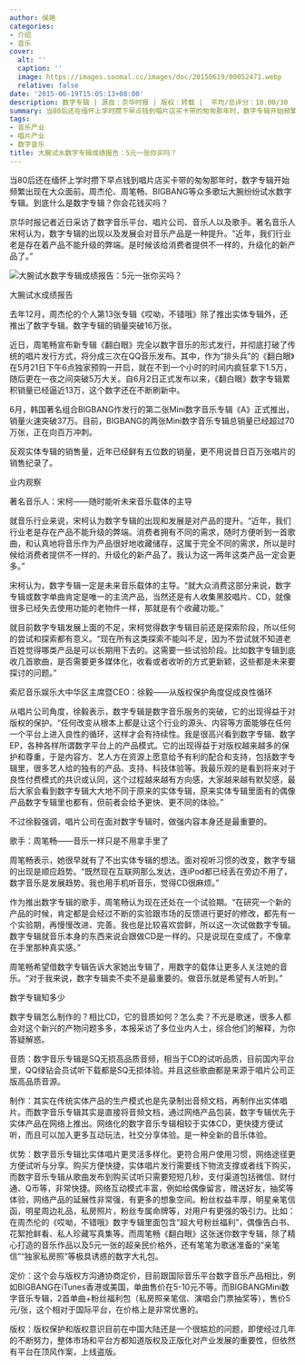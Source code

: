```yaml
---
author: 侯艳
categories:
- 介绍
- 音乐
cover:
  alt: ''
  caption: ''
  image: https://images.soomal.cc/images/doc/20150619/00052471.webp
  relative: false
date: '2015-06-19T15:05:13+08:00'
description: 数字专辑 | 源自：京华时报 | 版权：转载 |  平均/总评分：10.00/30
summary: 当80后还在缅怀上学时攒下早点钱到唱片店买卡带的匆匆那年时，数字专辑开始频繁出现在大众面前。周杰伦、周笔畅、BIGBANG等众多歌坛大腕纷纷试水数字专辑。到底什么是数字专辑？你会花钱买吗？
tags:
- 音乐产业
- 唱片产业
- 数字音乐
title: 大腕试水数字专辑成绩报告：5元一张你买吗？
---
```


当80后还在缅怀上学时攒下早点钱到唱片店买卡带的匆匆那年时，数字专辑开始频繁出现在大众面前。周杰伦、周笔畅、BIGBANG等众多歌坛大腕纷纷试水数字专辑。到底什么是数字专辑？你会花钱买吗？

京华时报记者近日采访了数字音乐平台、唱片公司、音乐人以及歌手。著名音乐人宋柯认为，数字专辑的出现以及发展会对音乐产品是一种提升。“近年，我们行业老是存在着产品不能升级的弊端。是时候该给消费者提供不一样的，升级化的新产品了。” 　

![大腕试水数字专辑成绩报告：5元一张你买吗？](https://images.soomal.cc/images/doc/20150619/00052471.webp)





大腕试水成绩报告

去年12月，周杰伦的个人第13张专辑《哎呦，不错哦》除了推出实体专辑外，还推出了数字专辑。数字专辑的销量突破16万张。

近日，周笔畅宣布新专辑《翻白眼》完全以数字音乐的形式发行，并彻底打破了传统的唱片发行方式，将分成三次在QQ音乐发布。其中，作为“排头兵”的《翻白眼》在5月21日下午6点独家预购一开启，就在不到一个小时的时间内疯狂拿下1.5万，随后更在一夜之间突破5万大关。自6月2日正式发布以来，《翻白眼》数字专辑累积销量已经逼近13万，这个数字还在不断刷新中。

6月，韩国著名组合BIGBANG作发行的第二张Mini数字音乐专辑《A》正式推出，销量火速突破37万。目前，BIGBANG的两张Mini数字音乐专辑总销量已经超过70万张，正在向百万冲刺。

反观实体专辑的销售量，近年已经鲜有五位数的销量，更不用说昔日百万张唱片的销售纪录了。

业内观察

著名音乐人：宋柯――随时能听未来音乐载体的主导

就音乐行业来说，宋柯认为数字专辑的出现和发展是对产品的提升。“近年，我们行业老是存在产品不能升级的弊端。消费者拥有不同的需求，随时方便听到一首歌曲，和认真地将音乐作为产品很好地收藏储存，这属于完全不同的需求，所以是时候给消费者提供不一样的、升级化的新产品了。我认为这一两年这类产品一定会更多。”

宋柯认为，数字专辑一定是未来音乐载体的主导。“就大众消费这部分来说，数字专辑或数字单曲肯定是唯一的主流产品，当然还是有人收集黑胶唱片、CD，就像很多已经失去使用功能的老物件一样，那就是有个收藏功能。”

就目前数字专辑发展上面的不足，宋柯觉得数字专辑目前还是探索阶段，所以任何的尝试和探索都有意义。“现在所有这类探索不能叫不足，因为不尝试就不知道老百姓觉得哪类产品是可以长期用下去的。这需要一些试验阶段。比如数字专辑到底收几首歌曲，是否需要更多媒体化，收看或者收听的方式更新颖，这些都是未来要探讨的问题。”

索尼音乐娱乐大中华区主席暨CEO：徐毅――从版权保护角度促成良性循环

从唱片公司角度，徐毅表示，数字专辑是数字音乐服务的突破，它的出现得益于对版权的保护。“任何改变从根本上都是让这个行业的源头、内容等方面能够在任何一个平台上进入良性的循环，这样才会有持续性。我是很高兴看到数字专辑、数字EP，各种各样所谓数字平台上的产品模式。它的出现得益于对版权越来越多的保护和尊重，于是内容方、艺人方在资源上愿意给予有利的配合和支持，包括数字专辑里，很多艺人给的独有的产品、支持、科技体验等。我最乐观的是看到将来对于良性付费模式的共识或认同，这个过程越来越有方向感，大家越来越有默契感，最后大家会看到数字专辑大大地不同于原来的实体专辑，原来实体专辑里面有的偶像产品数字专辑里也都有，但前者会给予更快、更不同的体验。”

不过徐毅强调，唱片公司在面对数字专辑时，做强内容本身还是最重要的。

歌手：周笔畅――音乐一样只是不用拿手里了

周笔畅表示，她很早就有了不出实体专辑的想法。面对视听习惯的改变，数字专辑的出现是顺应趋势。“既然现在互联网那么发达，连iPod都已经丢在旁边不用了，数字音乐是发展趋势。我也用手机听音乐，觉得CD很麻烦。”

作为推出数字专辑的歌手，周笔畅认为现在还处在一个试验期。“在研究一个新的产品的时候，肯定都是会经过不断的实验跟市场的反馈进行更好的修改，都先有一个实验期，再慢慢改进、完善。我也是比较喜欢尝鲜，所以这一次试做数字专辑。数字专辑就音乐本身的东西来说会跟做CD是一样的。只是说现在变成了，不像拿在手里那种真实感。”

周笔畅希望借数字专辑告诉大家她出专辑了，用数字的载体让更多人关注她的音乐。“对于我来说，数字专辑卖不卖不是最重要的。做音乐就是希望有人听到。”

数字专辑知多少

数字专辑怎么制作的？相比CD，它的音质如何？怎么卖？不光是歌迷，很多人都会对这个新兴的产物问题多多，本报采访了多位业内人士，综合他们的解释，为你答疑解惑。

音质：数字音乐专辑是SQ无损高品质音频，相当于CD的试听品质，目前国内平台里，QQ绿钻会员试听下载都是SQ无损体验。并且这些歌曲都是来源于唱片公司正版高品质音源。

制作：其实在传统实体产品的生产模式也是先录制出音频文档，再制作出实体唱片。而数字音乐专辑其实是直接将音频文档，通过网络产品包装，数字专辑优先于实体产品在网络上推出。网络化的数字音乐专辑相较于实体CD，更快捷方便试听，而且可以加入更多互动玩法，社交分享体验。是一种全新的音乐体验。

优势：数字音乐专辑比实体唱片更灵活多样化。更符合用户使用习惯，网络途径更方便试听与分享。购买方便快捷，实体唱片发行需要线下物流支撑或者线下购买，而数字音乐专辑从歌曲发布到购买试听只需要短短几秒，支付渠道包括微信、财付通、Q币等，非常快捷。网络互动模式丰富，例如给偶像留言，赠送好友，抽奖等体验，网络产品的延展性非常强，有更多的想象空间。粉丝权益丰厚，明星亲笔信函，明星周边礼品，私房照片，粉丝专属命牌等，对用户有更强的吸引力。比如：在周杰伦的《哎呦，不错哦》数字专辑里面包含“超大号粉丝福利”，偶像告白书、花絮抢鲜看、私人珍藏写真集等。而周笔畅《翻白眼》这张迷你数字专辑，除了精心打造的音乐作品以及5元一张的超亲民价格外，还有笔笔为歌迷准备的“亲笔信”“独家私房照”等极具诱惑的数字大礼包。

定价：这个会与版权方沟通协商定价，目前跟国际音乐平台数字音乐产品相比，例如BIGBANG在iTunes香港或美国，单曲售价在5-10元不等。而BIGBANGMini数字音乐专辑，2首单曲+粉丝福利包（私房照亲笔信、演唱会门票抽奖等），售价5元/张，这个相对于国际平台，在价格上是非常优惠的。

版权：版权保护和版权意识目前在中国大陆还是一个很尴尬的问题，即使经过几年的不断努力，整体市场和平台方都知道版权及正版化对产业发展的重要性，但依然有平台在顶风作案，上线盗版。